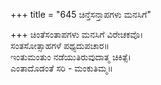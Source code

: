 +++
title = "645 ಚಿನ್ತೆಸನ್ತಾಪಗಳು ಮನಸಿಗೆ"

+++
ಚಿಂತೆಸಂತಾಪಗಳು ಮನಸಿಗೆ ವಿರೇಚಕವೊ।  
ಸಂತಸೋತ್ಸಾಹಗಳೆ ಪಥ್ಯದುಪಚಾರ॥  
ಇಂತುಮಂತುಂ ನಡೆಯುತಿರುವುದಾತ್ಮ ಚಿಕಿತ್ಸೆ।  
ಎಂತಾದೊಡಂತೆ ಸರಿ - ಮಂಕುತಿಮ್ಮ॥  
